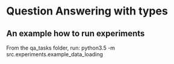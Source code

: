 # Question Answering with types

## An example how to run experiments
From the qa_tasks folder, run:
python3.5 -m src.experiments.example_data_loading
